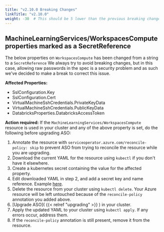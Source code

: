 ```yaml
---
title: "v2.10.0 Breaking Changes"
linkTitle: "v2.10.0"
weight: -30  # This should be 5 lower than the previous breaking change document
---
```


## MachineLearningServices/WorkspacesCompute properties marked as a SecretReference

The below properties on `WorkspacesCompute` has been changed from a string to a `SecretReference`
We always try to avoid breaking changes, but in this case, allowing raw passwords in the spec is a security problem and as such we've
decided to make a break to correct this issue.

**Affected Properties:**

- SslConfiguration.Key
- SslConfiguration.Cert
- VirtualMachineSshCredentials.PrivateKeyData
- VirtualMachineSshCredentials.PublicKeyData
- DatabricksProperties.DatabricksAccessToken

**Action required:** If the `MachineLearningServices/WorkspacesCompute` resource is used in your cluster and any of the above property is set, do the following before upgrading ASO:

1. Annotate the resource with `serviceoperator.azure.com/reconcile-policy: skip` to prevent ASO from trying to reconcile the resource while you are upgrading.
2. Download the current YAML for the resource using `kubectl` if you don't have it elsewhere.
3. Create a kubernetes secret containing the value for the affected property.
4. Edit downloaded YAML in step 2, and add a secret key and name reference. Example [here](https://github.com/Azure/azure-service-operator/blob/main/v2/samples/apimanagement/v1api20230501preview/v1api20230501preview_authorizationprovider.yaml#L12).
5. Delete the resource from your cluster using `kubectl delete`. Your Azure resource will be left untouched because of the `reconcile-policy` annotation you added above.
6. [Upgrade ASO]( {{< relref "upgrading" >}} ) in your cluster.
7. Apply the updated YAML to your cluster using `kubectl apply`. If any errors occur, address them.
8. If the `reconcile-policy` annotation is still present, remove it from the resource.